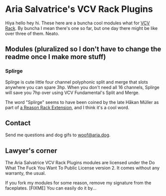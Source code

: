 Aria Salvatrice's VCV Rack Plugins
==================================

Hiya hello hey hi. These here are a buncha cool modules what for [VCV Rack][]. By buncha I mean there's one so far, but one day there might be like over three of them. Neato.


Modules (pluralized so I don't have to change the readme once I make more stuff)
--------------------------------------------------------------------------------
### Splirge ###
Splirge is cute little four channel polyphonic split and merge that slots anywhere you can spare 3hp. When you don't need all 16 channels, Splirge will save you 7hp over using VCV Fundamental's Split and Merge.

The word "Splirge" seems to have been coined by the late Håkan Müller as part of [a Reason Rack Extension](https://www.reasonstudios.com/shop/rack-extension/mxsplirger-cv-flexible-split-merge/), and I think it's a cool word.


Contact
-------
Send me questions and dog gifs to <woof@aria.dog>. 

  
Lawyer's corner
---------------
The Aria Salvatrice VCV Rack Plugins modules are licensed under the Do What The Fuck You Want To Public License version 2. It comes without any warranty, the usual.

If you fork my modules for some reason, remove my signature from the faceplates. [FIXME] You can easily do it by...






  [VCV Rack]: https://vcvrack.com/

